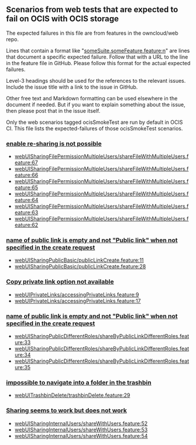 ## Scenarios from web tests that are expected to fail on OCIS with OCIS storage
The expected failures in this file are from features in the owncloud/web repo.

Lines that contain a format like "[someSuite.someFeature.feature:n](https://github.com/owncloud/web/path/to/feature)"
are lines that document a specific expected failure. Follow that with a URL to the line in the feature file in GitHub.
Please follow this format for the actual expected failures.

Level-3 headings should be used for the references to the relevant issues. Include the issue title with a link to the issue in GitHub.

Other free text and Markdown formatting can be used elsewhere in the document if needed. But if you want to explain something about the issue, then please post that in the issue itself.

Only the web scenarios tagged ocisSmokeTest are run by default in OCIS CI. This file lists the expected-failures of those ocisSmokeTest scenarios.

### [enable re-sharing is not possible](https://github.com/owncloud/ocis/issues/1743)
- [webUISharingFilePermissionMultipleUsers/shareFileWithMultipleUsers.feature:67](https://github.com/owncloud/web/blob/master/tests/acceptance/features/webUISharingFilePermissionMultipleUsers/shareFileWithMultipleUsers.feature#L67)
- [webUISharingFilePermissionMultipleUsers/shareFileWithMultipleUsers.feature:66](https://github.com/owncloud/web/blob/master/tests/acceptance/features/webUISharingFilePermissionMultipleUsers/shareFileWithMultipleUsers.feature#L66)
- [webUISharingFilePermissionMultipleUsers/shareFileWithMultipleUsers.feature:65](https://github.com/owncloud/web/blob/master/tests/acceptance/features/webUISharingFilePermissionMultipleUsers/shareFileWithMultipleUsers.feature#L65)
- [webUISharingFilePermissionMultipleUsers/shareFileWithMultipleUsers.feature:64](https://github.com/owncloud/web/blob/master/tests/acceptance/features/webUISharingFilePermissionMultipleUsers/shareFileWithMultipleUsers.feature#L64)
- [webUISharingFilePermissionMultipleUsers/shareFileWithMultipleUsers.feature:63](https://github.com/owncloud/web/blob/master/tests/acceptance/features/webUISharingFilePermissionMultipleUsers/shareFileWithMultipleUsers.feature#L63)
- [webUISharingFilePermissionMultipleUsers/shareFileWithMultipleUsers.feature:62](https://github.com/owncloud/web/blob/master/tests/acceptance/features/webUISharingFilePermissionMultipleUsers/shareFileWithMultipleUsers.feature#L62)

### [name of public link is empty and not "Public link" when not specified in the create request](https://github.com/owncloud/ocis/issues/1237)
- [webUISharingPublicBasic/publicLinkCreate.feature:11](https://github.com/owncloud/web/blob/master/tests/acceptance/features/webUISharingPublicBasic/publicLinkCreate.feature#L11)
- [webUISharingPublicBasic/publicLinkCreate.feature:28](https://github.com/owncloud/web/blob/master/tests/acceptance/features/webUISharingPublicBasic/publicLinkCreate.feature#L28)

### [Copy private link option not available](https://github.com/owncloud/ocis/issues/1409)
- [webUIPrivateLinks/accessingPrivateLinks.feature:9](https://github.com/owncloud/web/blob/master/tests/acceptance/features/webUIPrivateLinks/accessingPrivateLinks.feature#L9)
- [webUIPrivateLinks/accessingPrivateLinks.feature:17](https://github.com/owncloud/web/blob/master/tests/acceptance/features/webUIPrivateLinks/accessingPrivateLinks.feature#L17)

### [name of public link is empty and not "Public link" when not specified in the create request](https://github.com/owncloud/ocis/issues/1237)
- [webUISharingPublicDifferentRoles/shareByPublicLinkDifferentRoles.feature:33](https://github.com/owncloud/web/blob/master/tests/acceptance/features/webUISharingPublicDifferentRoles/shareByPublicLinkDifferentRoles.feature#L33)
- [webUISharingPublicDifferentRoles/shareByPublicLinkDifferentRoles.feature:34](https://github.com/owncloud/web/blob/master/tests/acceptance/features/webUISharingPublicDifferentRoles/shareByPublicLinkDifferentRoles.feature#L34)
- [webUISharingPublicDifferentRoles/shareByPublicLinkDifferentRoles.feature:35](https://github.com/owncloud/web/blob/master/tests/acceptance/features/webUISharingPublicDifferentRoles/shareByPublicLinkDifferentRoles.feature#L35)

### [impossible to navigate into a folder in the trashbin](https://github.com/owncloud/web/issues/1725)
- [webUITrashbinDelete/trashbinDelete.feature:29](https://github.com/owncloud/web/blob/master/tests/acceptance/features/webUITrashbinDelete/trashbinDelete.feature#L29)

### [Sharing seems to work but does not work](https://github.com/owncloud/ocis/issues/1303)
- [webUISharingInternalUsers/shareWithUsers.feature:52](https://github.com/owncloud/web/blob/master/tests/acceptance/features/webUISharingInternalUsers/shareWithUsers.feature#L52)
- [webUISharingInternalUsers/shareWithUsers.feature:53](https://github.com/owncloud/web/blob/master/tests/acceptance/features/webUISharingInternalUsers/shareWithUsers.feature#L53)
- [webUISharingInternalUsers/shareWithUsers.feature:54](https://github.com/owncloud/web/blob/master/tests/acceptance/features/webUISharingInternalUsers/shareWithUsers.feature#L54)
